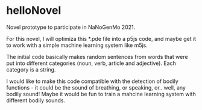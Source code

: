 # helloNovel
Novel prototype to participate in NaNoGenMo 2021. 


For this novel, I will optimiza this *.pde file into a p5js code, and maybe get it to work with a simple machine learning system like m5js. 

The initial code basically makes random sentences from words that were put into different categories (noun, verb, article and adjective). Each category is a string. 

I would like to make this code compatible with the detection of bodily functions - it could be the sound of breathing, or speaking, or.. well, any bodily sound! 
Maybe it would be fun to train a mahcine learning system with different bodily sounds. 


